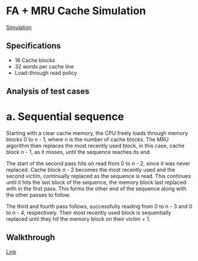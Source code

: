 # FA + MRU Cache Simulation
[Simulation](https://kaninrice.github.io/FA-MRU-simulation/)

## Specifications
- 16 Cache blocks
- 32 words per cache line
- Load-through read policy

## Analysis of test cases

# a. Sequential sequence

Starting with a clear cache memory, the CPU freely loads through memory blocks 0 to n - 1, where n is the number of cache blocks.  The MRU algorithm then replaces the most recently used block, in this case, cache block n - 1, as it misses, until the sequence reaches its end. 

The start of the second pass hits on read from 0 to n - 2, since it was never replaced. Cache block n - 2 becomes the most recently used and the second victim, continually replaced as the sequence is read. This continues until it hits the last block of the sequence, the memory block last replaced with in the first pass. This forms the other end of the sequence along with the other passes to follow.

The third and fourth pass follows, successfully reading from 0 to n - 3 and 0 to n - 4, respectively. Their most recently used block is sequentially replaced until they hit the memory block on their victim + 1.

## Walkthrough
[Link]()
